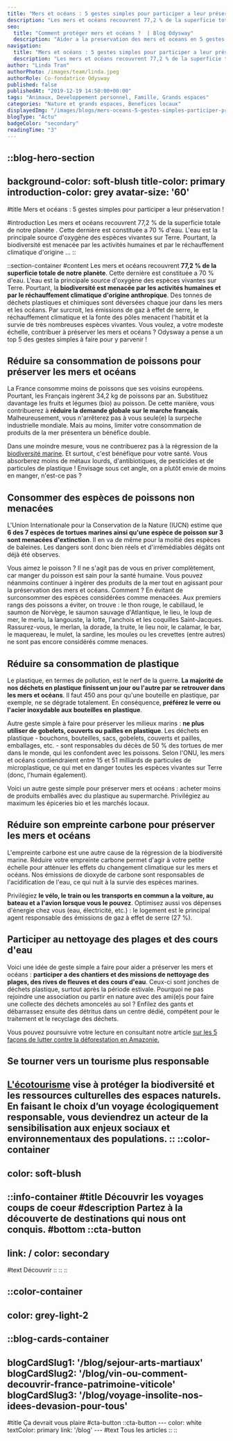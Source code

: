 ```yaml
---
title: "Mers et océans : 5 gestes simples pour participer a leur préservation !"
description: "Les mers et océans recouvrent 77,2 % de la superficie totale de notre planète . Cette dernière est constituée a 70 % d'eau. L'eau est la principale source d'oxygène des espèces vivantes sur Terre. Pourtant, la biodiversité est menacée par les activités humaines et par le réchauffement climatique d'origine ..."
seo:
  title: "Comment protéger mers et océans ?  | Blog Odysway"
  description: "Aider a la preservation des mers et oceans en 5 gestes simples, ca vous dit ? Voici nos conseils pour accroitre notre resilience ecologique !"
navigation:
  title: "Mers et océans : 5 gestes simples pour participer a leur préservation !"
  description: "Les mers et océans recouvrent 77,2 % de la superficie totale de notre planète . Cette dernière est constituée a 70 % d'eau. L'eau est la principale source d'oxygène des espèces vivantes sur Terre. Pourtant, la biodiversité est menacée par les activités humaines et par le réchauffement climatique d'origine ..."
author: "Linda Tran"
authorPhoto: /images/team/linda.jpeg
authorRole: Co-fondatrice Odysway
published: false
publishedAt: "2019-12-19 14:50:00+00:00"
tags: "Animaux, Developpement personnel, Famille, Grands espaces"
categories: "Nature et grands espaces, Benefices locaux"
displayedImg: "/images/blogs/mers-oceans-5-gestes-simples-participer-preservation/bVtqys4SQoCgxd0xUytJ.jpg"
blogType: "Actu"
badgeColor: "secondary"
readingTime: "3"
---
```


::blog-hero-section
---
background-color: soft-blush
title-color: primary
introduction-color: grey
avatar-size: '60'
---
#title
Mers et océans : 5 gestes simples pour participer a leur préservation !

#introduction
Les mers et océans recouvrent 77,2 % de la superficie totale de notre planète . Cette dernière est constituée a 70 % d'eau. L'eau est la principale source d'oxygène des espèces vivantes sur Terre. Pourtant, la biodiversité est menacée par les activités humaines et par le réchauffement climatique d'origine ...
::

::section-container
#content
Les mers et océans recouvrent **77,2 % de la superficie totale de notre** **planète**. Cette dernière est constituée a 70 % d'eau. L'eau est la principale source d'oxygène des espèces vivantes sur Terre. Pourtant, la **biodiversité est menacée par les activités humaines et par le réchauffement climatique d'origine anthropique**. Des tonnes de déchets plastiques et chimiques sont déversées chaque jour dans les mers et les océans. Par surcroit, les émissions de gaz à effet de serre, le réchauffement climatique et la fonte des pôles menacent l'habitât et la survie de très nombreuses espèces vivantes. Vous voulez, a votre modeste échelle, contribuer à préserver les mers et océans ? Odysway a pense a un top 5 des gestes simples à faire pour y parvenir !

## Réduire sa consommation de poissons pour préserver les mers et océans

La France consomme moins de poissons que ses voisins européens. Pourtant, les Français ingèrent 34,2 kg de poissons par an. Substituez davantage les fruits et légumes (bio) au poisson. De cette manière, vous contribuerez à **réduire la demande globale sur le marche français**. Malheureusement, vous n'arrêterez pas à vous seule(e) la surpeche industrielle mondiale. Mais au moins, limiter votre consommation de produits de la mer présentera un bénéfice double.

Dans une moindre mesure, vous ne contribuerez pas à la régression de la [biodiversité marine](https://fr.wikipedia.org/wiki/Biodiversit%C3%A9_marine). Et surtout, c'est bénéfique pour votre santé. Vous absorberez moins de métaux lourds, d'antibiotiques, de pesticides et de particules de plastique ! Envisage sous cet angle, on a plutôt envie de moins en manger, n'est-ce pas ?

## Consommer des espèces de poissons non menacées

L'Union Internationale pour la Conservation de la Nature (IUCN) estime que **6 des 7 espèces de tortues marines ainsi qu'une espèce de poisson sur 3 sont menacées d'extinction**. Il en va de même pour la moitié des espèces de baleines. Les dangers sont donc bien réels et d'irrémédiables dégâts ont déjà été observes.

Vous aimez le poisson ? Il ne s'agit pas de vous en priver complètement, car manger du poisson est sain pour la santé humaine. Vous pouvez néanmoins continuer à ingérer des produits de la mer tout en agissant pour la préservation des mers et océans. Comment ? En évitant de surconsommer des espèces considérées comme menacées. Aux premiers rangs des poissons a éviter, on trouve : le thon rouge, le cabillaud, le saumon de Norvège, le saumon sauvage d'Atlantique, le lieu, le loup de mer, le merlu, la langouste, la lotte, l'anchois et les coquilles Saint-Jacques. Rassurez-vous, le merlan, la dorade, la truite, le lieu noir, le calamar, le bar, le maquereau, le mulet, la sardine, les moules ou les crevettes (entre autres) ne sont pas encore considérés comme menaces.

## Réduire sa consommation de plastique

Le plastique, en termes de pollution, est le nerf de la guerre. **La majorité de nos déchets en plastique finissent un jour ou l'autre par se retrouver dans les mers et océans**. Il faut 450 ans pour qu'une bouteille en plastique, par exemple, ne se dégrade totalement. En conséquence, **préférez le verre ou l'acier inoxydable aux bouteilles en plastique**.

Autre geste simple à faire pour préserver les milieux marins : **ne plus utiliser de gobelets, couverts ou pailles en plastique**. Les déchets en plastique - bouchons, bouteilles, sacs, gobelets, couverts et pailles, emballages, etc. - sont responsables du décès de 50 % des tortues de mer dans le monde, qui les confondent avec les poissons. Selon l'ONU, les mers et océans contiendraient entre 15 et 51 milliards de particules de microplastique, ce qui met en danger toutes les espèces vivantes sur Terre (donc, l'humain également).

Voici un autre geste simple pour préserver mers et océans : acheter moins de produits emballés avec du plastique au supermarché. Privilégiez au maximum les épiceries bio et les marchés locaux.

## Réduire son empreinte carbone pour préserver les mers et océans

L'empreinte carbone est une autre cause de la régression de la biodiversité marine. Réduire votre empreinte carbone permet d'agir à votre petite échelle pour atténuer les effets du changement climatique sur les mers et océans. Nos émissions de dioxyde de carbone sont responsables de l'acidification de l'eau, ce qui nuit à la survie des espèces marines.

Privilégiez **le vélo, le train ou les transports en commun a la voiture, au bateau et a l'avion lorsque vous le pouvez**. Optimisez aussi vos dépenses d'énergie chez vous (eau, électricité, etc.) : le logement est le principal agent responsable des émissions de gaz à effet de serre (27 %).

## Participer au nettoyage des plages et des cours d'eau

Voici une idée de geste simple a faire pour aider a préserver les mers et océans : **participer a des chantiers et des missions de nettoyage des plages, des rives de fleuves et des cours d'eau**. Ceux-ci sont jonches de déchets plastique, surtout après la période estivale. Pourquoi ne pas rejoindre une association ou partir en nature avec des ami(e)s pour faire une collecte des déchets amoncelés au sol ? Enfilez des gants et débarrassez ensuite des détritus dans un centre dédié, compétent pour le traitement et le recyclage des déchets.

Vous pouvez poursuivre votre lecture en consultant notre article [sur les 5 façons de lutter contre la déforestation en Amazonie.](https://odysway.com/5-facons-lutter-contre-deforestation-amazonie)

## Se tourner vers un tourisme plus responsable

[L'écotourisme](https://odysway.com/thematiques/ecotourisme) vise à protéger la biodiversité et les ressources culturelles des espaces naturels. En faisant le choix d’un voyage écologiquement responsable, vous deviendrez un acteur de la sensibilisation aux enjeux sociaux et environnementaux des populations.
::
::color-container
---
color: soft-blush
---
  ::info-container
  #title
  Découvrir les voyages coups de coeur
  #description
  Partez à la découverte de destinations qui nous ont conquis.
  #bottom
  ::cta-button
  ---
  link: /
  color: secondary
  ---
  #text
  Découvrir
  ::
  ::
::

::color-container
---
color: grey-light-2
---
  ::blog-cards-container
  ---
  blogCardSlug1: '/blog/sejour-arts-martiaux' 
  blogCardSlug2: '/blog/vin-ou-comment-decouvrir-france-patrimoine-viticole' 
  blogCardSlug3: '/blog/voyage-insolite-nos-idees-devasion-pour-tous' 
  ---
  #title
  Ça devrait vous plaire
  #cta-button
    ::cta-button
    ---
    color: white
    textColor: primary
    link: '/blog'
    ---
    #text
    Tous les  articles
    ::
  ::

